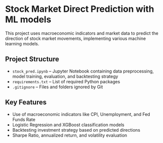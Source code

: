 # Stock Market Direct Prediction with ML models

This project uses macroeconomic indicators and market data to predict the direction of stock market movements, implementing various machine learning models.

## Project Structure

- `stock_pred.ipynb` – Jupyter Notebook containing data preprocessing, model training, evaluation, and backtesting strategy
- `requirements.txt` – List of required Python packages
- `.gitignore` – Files and folders ignored by Git

## Key Features

- Use of macroeconomic indicators like CPI, Unemployment, and Fed Funds Rate
- Logistic Regression and XGBoost classification models
- Backtesting investment strategy based on predicted directions
- Sharpe Ratio, annualized return, and volatility evaluation
